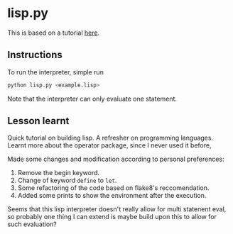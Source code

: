 # lisp.py

This is based on a tutorial [here](https://khamidou.com/compilers/lisp.py).


## Instructions

To run the interpreter, simple run


```bash
python lisp.py <example.lisp>
```

Note that the interpreter can only evaluate one statement.

## Lesson learnt

Quick tutorial on building lisp. A refresher on programming languages. Learnt more about the operator package, since I never used it before,

Made some changes and modification according to personal preferences:

1. Remove the begin keyword.
2. Change of keyword `define` to  `let`.
3. Some refactoring of the code based on flake8's reccomendation.
4. Added some prints to show the environment after the execution.

Seems that this lisp interpreter doesn't really allow for multi statenent eval, so probably one thing I can extend is maybe build upon this to allow for such evaluation?